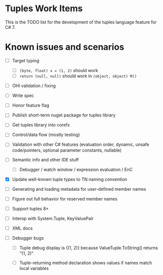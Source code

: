 Tuples Work Items
==================

This is the TODO list for the development of the tuples language feature for C# 7.

# Known issues and scenarios
- [ ] Target typing
    - [ ] `(byte, float) x = (1, 2)` should work
    - [ ] `return (null, null)` should work in `(object, object) M()`
- [ ] OHI validation / fixing
- [ ] Write spec
- [ ] Honor feature flag
- [ ] Publish short-term nuget package for tuples library
- [ ] Get tuples library into corefx

- [ ] Control/data flow (mostly testing)
- [ ] Validation with other C# features (evaluation order, dynamic, unsafe code/pointers, optional parameter constants, nullable)
- [ ] Semantic info and other IDE stuff
    - [ ] Debugger / watch window / expression evaluation / EnC
- [x] Update well-known tuple types to TN naming convention
- [ ] Generating and loading metadata for user-defined member names
- [ ] Figure out full behavior for reserved member names
- [ ] Support tuples 8+
- [ ] Interop with System.Tuple, KeyValuePair
- [ ] XML docs
- [ ] Debugger bugs
    - [ ] Tuple debug display is {(1, 2)} because ValueTuple.ToString() returns "(1, 2)"
    - [ ] Tuple-returning method declaration shows values if names match local variables


